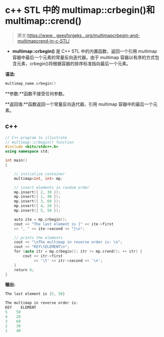 # c++ STL 中的 multimap::crbegin()和 multimap::crend()

> 原文:[https://www . geesforgeks . org/multimapcrbegin-and-multimapcrend-in-c-STL/](https://www.geeksforgeeks.org/multimapcrbegin-and-multimapcrend-in-c-stl/)

*   **multimap::crbegin()** 是 C++ STL 中的内置函数，返回一个引用 multimap 容器中最后一个元素的常量反向迭代器。由于 multimap 容器以有序的方式包含元素，crbegin()将根据容器的排序标准指向最后一个元素。

**语法:**

```cpp
multimap_name.crbegin()

```

**参数:**函数不接受任何参数。

**返回值:**函数返回一个常量反向迭代器，引用 multimap 容器中的最后一个元素。

## c++

```cpp
// C++ program to illustrate
// multimap::crbegin() function
#include <bits/stdc++.h>
using namespace std;

int main()
{

    // initialize container
    multimap<int, int> mp;

    // insert elements in random order
    mp.insert({ 2, 30 });
    mp.insert({ 1, 40 });
    mp.insert({ 3, 60 });
    mp.insert({ 4, 20 });
    mp.insert({ 5, 50 });

    auto ite = mp.crbegin();
    cout << "The last element is {" << ite->first
    << ", " << ite->second << "}\n";

    // prints the elements
    cout << "\nThe multimap in reverse order is: \n";
    cout << "KEY\tELEMENT\n";
    for (auto itr = mp.crbegin(); itr != mp.crend(); ++ itr) {
        cout << itr->first
             << '\t' << itr->second << '\n';
    }
    return 0;
}
```

**输出:**

```cpp
The last element is {5, 50}

The multimap in reverse order is: 
KEY    ELEMENT
5    50
4    20
3    60
2    30
1    40

```